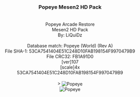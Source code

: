 <h3 align="center">





Popeye Mesen2 HD Pack <br>
<br></h3>

<center>
Popeye Arcade Restore<br>
Mesen2 HD Pack<br>
By: LiQuiDz<br>
<br>
Database match: Popeye (World) (Rev A)<br>
File SHA-1: 53CA7541404E51C248D10FAB198154F9970479B9<br>
File CRC32: FB1A91D0<br>
[ver]107<br>
[scale]4x<br>
<supportedRom>53CA7541404E51C248D10FAB198154F9970479B9<br>
<br>
  </<center>> 
<img src="http://liquidz.speedpost.net/OnlinePhoto/GitHub/HDNES-Popeye/Popeye1.jpg" align="center" alt="Popeye" border="0">

<br>
<img src="http://liquidz.speedpost.net/OnlinePhoto/GitHub/HDNES-Popeye/Popeye2.jpg" align="center" alt="Popeye" border="0">

<br>


